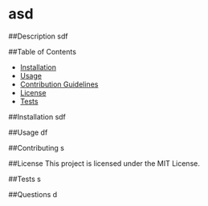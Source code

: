 
  # asd

  ##Description 
  sdf

  ##Table of Contents
  
  - [Installation](#installation)
  - [Usage](#usage)
  - [Contribution Guidelines](#contributing)
  - [License](#license)
  - [Tests](#tests)


  ##Installation 
  sdf

  ##Usage 
  df

  ##Contributing
  s

  ##License 
  This project is licensed under the MIT License.

  ##Tests
  s

  ##Questions 
  d
